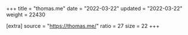 +++
title = "thomas.me"
date = "2022-03-22"
updated = "2022-03-22"
weight = 22430

[extra]
source = "https://thomas.me/"
ratio = 27
size = 22
+++
